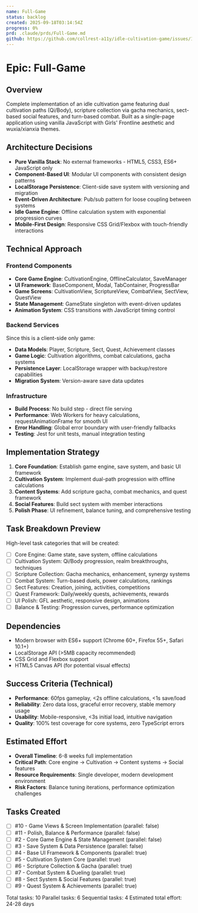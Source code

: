 ```yaml
---
name: Full-Game
status: backlog
created: 2025-09-18T03:14:54Z
progress: 0%
prd: .claude/prds/Full-Game.md
github: https://github.com/collrest-a11y/idle-cultivation-game/issues/1
---
```


# Epic: Full-Game

## Overview
Complete implementation of an idle cultivation game featuring dual cultivation paths (Qi/Body), scripture collection via gacha mechanics, sect-based social features, and turn-based combat. Built as a single-page application using vanilla JavaScript with Girls' Frontline aesthetic and wuxia/xianxia themes.

## Architecture Decisions
- **Pure Vanilla Stack**: No external frameworks - HTML5, CSS3, ES6+ JavaScript only
- **Component-Based UI**: Modular UI components with consistent design patterns
- **LocalStorage Persistence**: Client-side save system with versioning and migration
- **Event-Driven Architecture**: Pub/sub pattern for loose coupling between systems
- **Idle Game Engine**: Offline calculation system with exponential progression curves
- **Mobile-First Design**: Responsive CSS Grid/Flexbox with touch-friendly interactions

## Technical Approach

### Frontend Components
- **Core Game Engine**: CultivationEngine, OfflineCalculator, SaveManager
- **UI Framework**: BaseComponent, Modal, TabContainer, ProgressBar
- **Game Screens**: CultivationView, ScriptureView, CombatView, SectView, QuestView
- **State Management**: GameState singleton with event-driven updates
- **Animation System**: CSS transitions with JavaScript timing control

### Backend Services
Since this is a client-side only game:
- **Data Models**: Player, Scripture, Sect, Quest, Achievement classes
- **Game Logic**: Cultivation algorithms, combat calculations, gacha systems
- **Persistence Layer**: LocalStorage wrapper with backup/restore capabilities
- **Migration System**: Version-aware save data updates

### Infrastructure
- **Build Process**: No build step - direct file serving
- **Performance**: Web Workers for heavy calculations, requestAnimationFrame for smooth UI
- **Error Handling**: Global error boundary with user-friendly fallbacks
- **Testing**: Jest for unit tests, manual integration testing

## Implementation Strategy
1. **Core Foundation**: Establish game engine, save system, and basic UI framework
2. **Cultivation System**: Implement dual-path progression with offline calculations
3. **Content Systems**: Add scripture gacha, combat mechanics, and quest framework
4. **Social Features**: Build sect system with member interactions
5. **Polish Phase**: UI refinement, balance tuning, and comprehensive testing

## Task Breakdown Preview
High-level task categories that will be created:
- [ ] Core Engine: Game state, save system, offline calculations
- [ ] Cultivation System: Qi/Body progression, realm breakthroughs, techniques
- [ ] Scripture Collection: Gacha mechanics, enhancement, synergy systems
- [ ] Combat System: Turn-based duels, power calculations, rankings
- [ ] Sect Features: Creation, joining, activities, competitions
- [ ] Quest Framework: Daily/weekly quests, achievements, rewards
- [ ] UI Polish: GFL aesthetic, responsive design, animations
- [ ] Balance & Testing: Progression curves, performance optimization

## Dependencies
- Modern browser with ES6+ support (Chrome 60+, Firefox 55+, Safari 10.1+)
- LocalStorage API (>5MB capacity recommended)
- CSS Grid and Flexbox support
- HTML5 Canvas API (for potential visual effects)

## Success Criteria (Technical)
- **Performance**: 60fps gameplay, <2s offline calculations, <1s save/load
- **Reliability**: Zero data loss, graceful error recovery, stable memory usage
- **Usability**: Mobile-responsive, <3s initial load, intuitive navigation
- **Quality**: 100% test coverage for core systems, zero TypeScript errors

## Estimated Effort
- **Overall Timeline**: 6-8 weeks full implementation
- **Critical Path**: Core engine → Cultivation → Content systems → Social features
- **Resource Requirements**: Single developer, modern development environment
- **Risk Factors**: Balance tuning iterations, performance optimization challenges

## Tasks Created
- [ ] #10 - Game Views & Screen Implementation (parallel: false)
- [ ] #11 - Polish, Balance & Performance (parallel: false)
- [ ] #2 - Core Game Engine & State Management (parallel: false)
- [ ] #3 - Save System & Data Persistence (parallel: false)
- [ ] #4 - Base UI Framework & Components (parallel: true)
- [ ] #5 - Cultivation System Core (parallel: true)
- [ ] #6 - Scripture Collection & Gacha (parallel: true)
- [ ] #7 - Combat System & Dueling (parallel: true)
- [ ] #8 - Sect System & Social Features (parallel: true)
- [ ] #9 - Quest System & Achievements (parallel: true)

Total tasks: 10
Parallel tasks: 6
Sequential tasks: 4
Estimated total effort: 24-28 days
